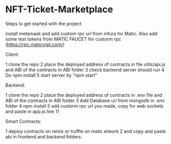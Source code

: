 # NFT-Ticket-Marketplace

Steps to get started with the project

install metamask and add custom rpc url from infura for Matic. Also add some test tokens from MATIC FAUCET
for custorm rpc (https://rpc.maticvigil.com/)

Client:

1 clone the repo
2 place the deployed address of contracts in file utils/api.js and ABI of the contracts in ABI folder
3 check backend server should run
4 Do npm install
5 start server by "npm start"


Backend:

1 clone the repo
2 place the deployed address of contracts in .env file and ABI of the contracts in ABI folder
3 Add Database uri from mongodb in .env folder
4 npm install
5 add custorm rpc url you made, copy for web sockets and paste in app.js line 11

Smart Contracts:

1 deploy contracts on remix or truffle on matic etwork
2 and copy and paste abi in frontend and backend folders.
